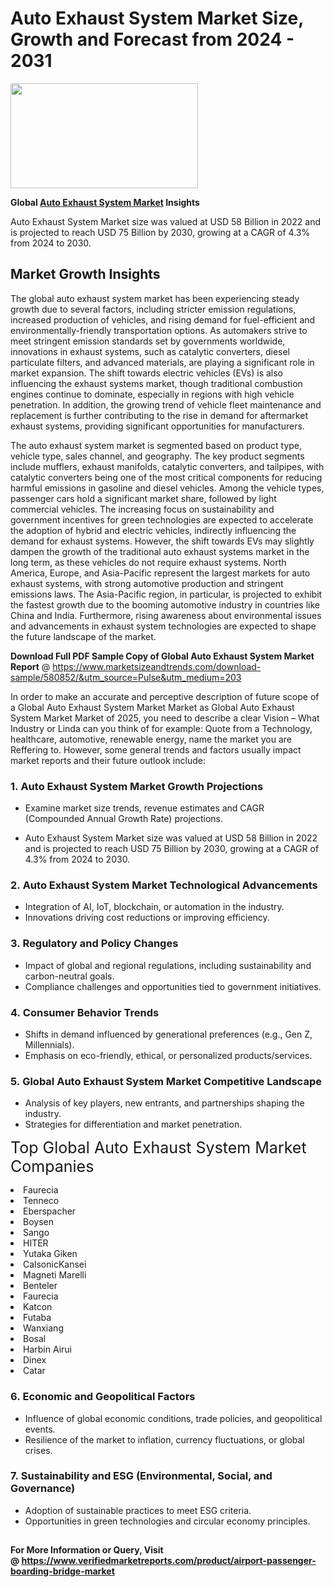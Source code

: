 <H1>Auto Exhaust System Market Size, Growth and Forecast from 2024 - 2031</H1><img class="aligncenter size-medium wp-image-584254" src="https://thirdeyenews.in/wp-content/uploads/2024/09/Global-Market-Research-300x168.jpeg" alt="" width="300" height="168" /><p><strong>Global&nbsp;<a href="https://www.marketsizeandtrends.com/download-sample/580852/&amp;utm_source=Pulse&amp;utm_medium=203">Auto Exhaust System Market</a> Insights</strong></p><p>Auto Exhaust System Market size was valued at USD 58 Billion in 2022 and is projected to reach USD 75 Billion by 2030, growing at a CAGR of 4.3% from 2024 to 2030.</p><p><h2>Market Growth Insights</h2> <p>The global auto exhaust system market has been experiencing steady growth due to several factors, including stricter emission regulations, increased production of vehicles, and rising demand for fuel-efficient and environmentally-friendly transportation options. As automakers strive to meet stringent emission standards set by governments worldwide, innovations in exhaust systems, such as catalytic converters, diesel particulate filters, and advanced materials, are playing a significant role in market expansion. The shift towards electric vehicles (EVs) is also influencing the exhaust systems market, though traditional combustion engines continue to dominate, especially in regions with high vehicle penetration. In addition, the growing trend of vehicle fleet maintenance and replacement is further contributing to the rise in demand for aftermarket exhaust systems, providing significant opportunities for manufacturers. </p> <p>The auto exhaust system market is segmented based on product type, vehicle type, sales channel, and geography. The key product segments include mufflers, exhaust manifolds, catalytic converters, and tailpipes, with catalytic converters being one of the most critical components for reducing harmful emissions in gasoline and diesel vehicles. Among the vehicle types, passenger cars hold a significant market share, followed by light commercial vehicles. The increasing focus on sustainability and government incentives for green technologies are expected to accelerate the adoption of hybrid and electric vehicles, indirectly influencing the demand for exhaust systems. However, the shift towards EVs may slightly dampen the growth of the traditional auto exhaust systems market in the long term, as these vehicles do not require exhaust systems. North America, Europe, and Asia-Pacific represent the largest markets for auto exhaust systems, with strong automotive production and stringent emissions laws. The Asia-Pacific region, in particular, is projected to exhibit the fastest growth due to the booming automotive industry in countries like China and India. Furthermore, rising awareness about environmental issues and advancements in exhaust system technologies are expected to shape the future landscape of the market. </p><p><span class=""><strong>Download Full PDF Sample Copy of Global Auto Exhaust System Market Report</strong> @ <a href="https://www.marketsizeandtrends.com/download-sample/580852/&amp;utm_source=Pulse&amp;utm_medium=203" target="_blank">https://www.marketsizeandtrends.com/download-sample/580852/&amp;utm_source=Pulse&amp;utm_medium=203</a></span></p><p>In order to make an accurate and perceptive description of future scope of a Global&nbsp;Auto Exhaust System Market Market as Global&nbsp;Auto Exhaust System Market Market of 2025, you need to describe a clear Vision &ndash; What Industry or Linda can you think of for example: Quote from a Technology, healthcare, automotive, renewable energy, name the market you are Reffering to. However, some general trends and factors usually impact market reports and their future outlook include:</p><h3>1.&nbsp;<strong>Auto Exhaust System Market Growth Projections</strong></h3><ul><li>Examine market size trends, revenue estimates and CAGR (Compounded Annual Growth Rate) projections.</li><li><p>Auto Exhaust System Market size was valued at USD 58 Billion in 2022 and is projected to reach USD 75 Billion by 2030, growing at a CAGR of 4.3% from 2024 to 2030.</p></li></ul><h3>2.&nbsp;<strong>Auto Exhaust System Market Technological Advancements</strong></h3><ul><li>Integration of AI, IoT, blockchain, or automation in the industry.</li><li>Innovations driving cost reductions or improving efficiency.</li></ul><h3>3.&nbsp;<strong>Regulatory and Policy Changes</strong></h3><ul><li>Impact of global and regional regulations, including sustainability and carbon-neutral goals.</li><li>Compliance challenges and opportunities tied to government initiatives.</li></ul><h3>4.&nbsp;<strong>Consumer Behavior Trends</strong></h3><ul><li>Shifts in demand influenced by generational preferences (e.g., Gen Z, Millennials).</li><li>Emphasis on eco-friendly, ethical, or personalized products/services.</li></ul><h3>5.&nbsp;<strong>Global Auto Exhaust System Market Competitive Landscape</strong></h3><ul><li>Analysis of key players, new entrants, and partnerships shaping the industry.</li><li>Strategies for differentiation and market penetration.</li></ul><p data-pm-slice="1 1 []"><span style="color: inherit; font-family: inherit; font-size: 25px;">Top Global Auto Exhaust System Market Companies</span></p><div class="" data-test-id=""><p><li>Faurecia</li><li> Tenneco</li><li> Eberspacher</li><li> Boysen</li><li> Sango</li><li> HITER</li><li> Yutaka Giken</li><li> CalsonicKansei</li><li> Magneti Marelli</li><li> Benteler</li><li> Faurecia</li><li> Katcon</li><li> Futaba</li><li> Wanxiang</li><li> Bosal</li><li> Harbin Airui</li><li> Dinex</li><li> Catar</li></p></div><h3>6.&nbsp;<strong>Economic and Geopolitical Factors</strong></h3><ul><li>Influence of global economic conditions, trade policies, and geopolitical events.</li><li>Resilience of the market to inflation, currency fluctuations, or global crises.</li></ul><h3>7.&nbsp;<strong>Sustainability and ESG (Environmental, Social, and Governance)</strong></h3><ul><li>Adoption of sustainable practices to meet ESG criteria.</li><li>Opportunities in green technologies and circular economy principles.</li></ul><h2><strong style="font-size: 14px;">For More Information or Query, Visit @&nbsp;</strong><a style="background-color: #ffffff; font-size: 14px;" href="https://www.marketsizeandtrends.com/report/auto-exhaust-system-market/" target="_blank">https://www.verifiedmarketreports.com/product/airport-passenger-boarding-bridge-market</a></h2>
